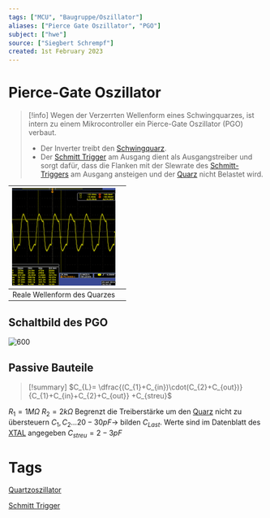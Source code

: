 ```yaml
---
tags: ["MCU", "Baugruppe/Oszillator"]
aliases: ["Pierce Gate Oszillator", "PGO"]
subject: ["hwe"]
source: ["Siegbert Schrempf"]
created: 1st February 2023
---
```


# Pierce-Gate Oszillator

> [!info] Wegen der Verzerrten Wellenform eines Schwingquarzes, ist intern zu einem Mikrocontroller ein Pierce-Gate Oszillator (PGO) verbaut.
> - Der Inverter treibt den [Schwingquarz](Quartzoszillator.md).
> - Der [Schmitt Trigger](../Schmitt%20Trigger.md) am Ausgang dient als Ausgangstreiber und sorgt dafür, dass die Flanken mit der Slewrate des [Schmitt-Triggers](../Schmitt%20Trigger.md) am Ausgang ansteigen und der [Quarz](Quartzoszillator.md) nicht Belastet wird.

|   ![](assets/WAVXTAL2.png)   |     |
| :--------------------------: | --- |
| Reale Wellenform des Quarzes |     |

## Schaltbild des PGO

 ![600](../assets/PGO.png)

## Passive Bauteile

> [!summary] $C_{L}= \dfrac{(C_{1}+C_{in})\cdot(C_{2}+C_{out})}{C_{1}+C_{in}+C_{2}+C_{out}} +C_{streu}$
> 
$R_{1} = 1M\Omega$
$R_{2} = 2k\Omega$ Begrenzt die Treiberstärke um den [Quarz](Quartzoszillator.md) nicht zu übersteuern
$C_{1}, C_{2} \dots 20-30pF \rightarrow$ bilden $C_{Last}$. Werte sind im Datenblatt des [XTAL](Quartzoszillator.md) angegeben
$C_{streu} = 2-3pF$

# Tags

[Quartzoszillator](Quartzoszillator.md)

[Schmitt Trigger](../Schmitt%20Trigger.md)

